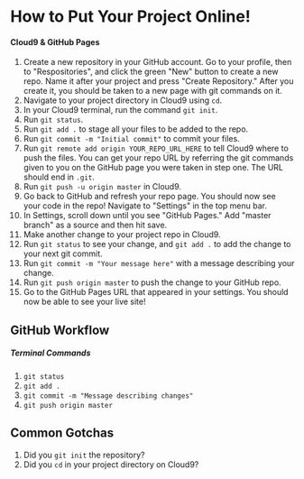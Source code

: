 # How to Put Your Project Online!
#### Cloud9 & GitHub Pages

1. Create a new repository in your GitHub account. Go to your profile, then to "Respositories", and click the green "New" button to create a new repo. Name it after your project and press "Create Repository." After you create it, you should be taken to a new page with git commands on it.
2. Navigate to your project directory in Cloud9 using `cd`.
3. In your Cloud9 terminal, run the command `git init`.
4. Run `git status`.
5. Run `git add .` to stage all your files to be added to the repo.
6. Run `git commit -m "Initial commit"` to commit your files.
7. Run `git remote add origin YOUR_REPO_URL_HERE` to tell Cloud9 where to push the files. You can get your repo URL by referring the git commands given to you on the GitHub page you were taken in step one. The URL should end in `.git`.
8. Run `git push -u origin master` in Cloud9.
9. Go back to GitHub and refresh your repo page. You should now see your code in the repo! Navigate to "Settings" in the top menu bar.
10. In Settings, scroll down until you see "GitHub Pages." Add "master branch" as a source and then hit save.
11. Make another change to your project repo in Cloud9.
12. Run `git status` to see your change, and `git add .` to add the change to your next git commit.
13. Run `git commit -m "Your message here"` with a message describing your change.
14. Run `git push origin master` to push the change to your GitHub repo.
15. Go to the GitHub Pages URL that appeared in your settings. You should now be able to see your live site!

## GitHub Workflow
##### Terminal Commands

1. `git status`
2. `git add .`
3. `git commit -m "Message describing changes"`
4. `git push origin master`

## Common Gotchas
1. Did you `git init` the repository?
2. Did you `cd` in your project directory on Cloud9?